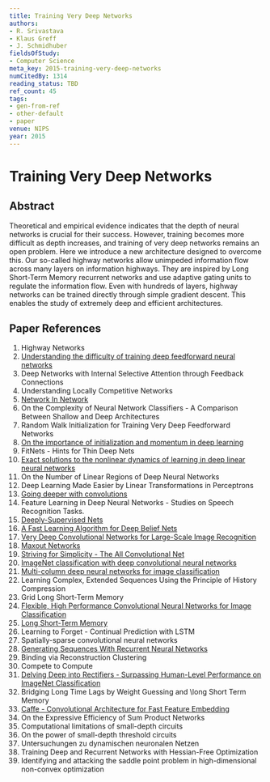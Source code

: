 ```yaml
---
title: Training Very Deep Networks
authors:
- R. Srivastava
- Klaus Greff
- J. Schmidhuber
fieldsOfStudy:
- Computer Science
meta_key: 2015-training-very-deep-networks
numCitedBy: 1314
reading_status: TBD
ref_count: 45
tags:
- gen-from-ref
- other-default
- paper
venue: NIPS
year: 2015
---
```


# Training Very Deep Networks

## Abstract

Theoretical and empirical evidence indicates that the depth of neural networks is crucial for their success. However, training becomes more difficult as depth increases, and training of very deep networks remains an open problem. Here we introduce a new architecture designed to overcome this. Our so-called highway networks allow unimpeded information flow across many layers on information highways. They are inspired by Long Short-Term Memory recurrent networks and use adaptive gating units to regulate the information flow. Even with hundreds of layers, highway networks can be trained directly through simple gradient descent. This enables the study of extremely deep and efficient architectures.

## Paper References

1. Highway Networks
2. [Understanding the difficulty of training deep feedforward neural networks](2010-understanding-the-difficulty-of-training-deep-feedforward-neural-networks)
3. Deep Networks with Internal Selective Attention through Feedback Connections
4. Understanding Locally Competitive Networks
5. [Network In Network](2014-network-in-network)
6. On the Complexity of Neural Network Classifiers - A Comparison Between Shallow and Deep Architectures
7. Random Walk Initialization for Training Very Deep Feedforward Networks
8. [On the importance of initialization and momentum in deep learning](2013-on-the-importance-of-initialization-and-momentum-in-deep-learning)
9. FitNets - Hints for Thin Deep Nets
10. [Exact solutions to the nonlinear dynamics of learning in deep linear neural networks](2014-exact-solutions-to-the-nonlinear-dynamics-of-learning-in-deep-linear-neural-networks)
11. On the Number of Linear Regions of Deep Neural Networks
12. Deep Learning Made Easier by Linear Transformations in Perceptrons
13. [Going deeper with convolutions](2015-going-deeper-with-convolutions)
14. Feature Learning in Deep Neural Networks - Studies on Speech Recognition Tasks.
15. [Deeply-Supervised Nets](2015-deeply-supervised-nets)
16. [A Fast Learning Algorithm for Deep Belief Nets](2006-a-fast-learning-algorithm-for-deep-belief-nets)
17. [Very Deep Convolutional Networks for Large-Scale Image Recognition](2015-very-deep-convolutional-networks-for-large-scale-image-recognition)
18. [Maxout Networks](2013-maxout-networks)
19. [Striving for Simplicity - The All Convolutional Net](2015-striving-for-simplicity-the-all-convolutional-net)
20. [ImageNet classification with deep convolutional neural networks](2012-imagenet-classification-with-deep-convolutional-neural-networks)
21. [Multi-column deep neural networks for image classification](2012-multi-column-deep-neural-networks-for-image-classification)
22. Learning Complex, Extended Sequences Using the Principle of History Compression
23. Grid Long Short-Term Memory
24. [Flexible, High Performance Convolutional Neural Networks for Image Classification](2011-flexible-high-performance-convolutional-neural-networks-for-image-classification)
25. [Long Short-Term Memory](1997-long-short-term-memory)
26. Learning to Forget - Continual Prediction with LSTM
27. Spatially-sparse convolutional neural networks
28. [Generating Sequences With Recurrent Neural Networks](2013-generating-sequences-with-recurrent-neural-networks)
29. Binding via Reconstruction Clustering
30. Compete to Compute
31. [Delving Deep into Rectifiers - Surpassing Human-Level Performance on ImageNet Classification](2015-delving-deep-into-rectifiers-surpassing-human-level-performance-on-imagenet-classification)
32. Bridging Long Time Lags by Weight Guessing and \long Short Term Memory
33. [Caffe - Convolutional Architecture for Fast Feature Embedding](2014-caffe-convolutional-architecture-for-fast-feature-embedding)
34. On the Expressive Efficiency of Sum Product Networks
35. Computational limitations of small-depth circuits
36. On the power of small-depth threshold circuits
37. Untersuchungen zu dynamischen neuronalen Netzen
38. Training Deep and Recurrent Networks with Hessian-Free Optimization
39. Identifying and attacking the saddle point problem in high-dimensional non-convex optimization
